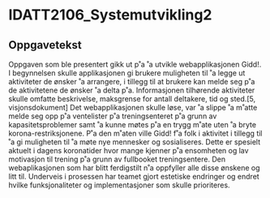 # IDATT2106_Systemutvikling2

## Oppgavetekst

Oppgaven som ble presentert gikk ut p˚a ˚a utvikle webapplikasjonen Gidd!. I begynnelsen skulle
applikasjonen gi brukere muligheten til ˚a legge ut aktiviteter de ønsker ˚a arrangere, i tillegg til at
brukere kan melde seg p˚a de aktivitetene de ønsker ˚a delta p˚a. Informasjonen tilhørende aktiviteter
skulle omfatte beskrivelse, maksgrense for antall deltakere, tid og sted.[5, visjonsdokument]
Det webapplikasjonen skulle løse, var ˚a slippe ˚a m˚atte melde seg opp p˚a ventelister p˚a treningsenteret p˚a grunn av kapasitetsproblemer samt ˚a kunne møtes p˚a en trygg m˚ate uten ˚a bryte
korona-restriksjonene. P˚a den m˚aten ville Gidd! f˚a folk i aktivitet i tillegg til ˚a gi muligheten til
˚a møte nye mennesker og sosialiseres. Dette er spesielt aktuelt i dagens koronatider hvor mange
kjenner p˚a ensomheten og lav motivasjon til trening p˚a grunn av fullbooket treningsentere.
Den webaplikasjonen som har blitt ferdigstilt n˚a oppfyller alle disse ønskene og litt til. Underveis
i prosessen har teamet gjort estetiske endringer og endret hvilke funksjonaliteter og implementasjoner som skulle prioriteres.
